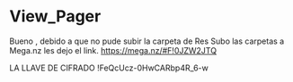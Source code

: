 # View_Pager

Bueno , debido a que no pude subir la carpeta de Res
Subo las carpetas a Mega.nz
les dejo el link.
https://mega.nz/#F!0JZW2JTQ

LA LLAVE DE CIFRADO
!FeQcUcz-0HwCARbp4R_6-w
